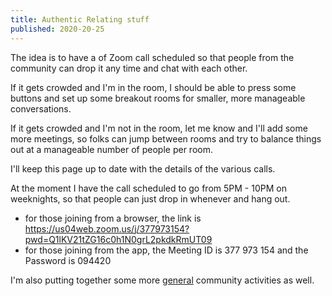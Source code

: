 ```yaml
---
title: Authentic Relating stuff
published: 2020-20-25
---
```


The idea is to have a of Zoom call scheduled so that people from the community can drop it any time and chat with each other.

If it gets crowded and I'm in the room, I should be able to press some buttons and set up some breakout rooms for smaller, more manageable conversations.

If it gets crowded and I'm not in the room, let me know and I'll add some more meetings, so folks can jump between rooms and try to balance things out at a manageable number of people per room.

I'll keep this page up to date with the details of the various calls.

At the moment I have the call scheduled to go from 5PM - 10PM on weeknights, so that people can just drop in whenever and hang out.

- for those joining from a browser, the link is https://us04web.zoom.us/j/377973154?pwd=Q1lKV21tZG16c0h1N0grL2pkdkRmUT09
- for those joining from the app, the Meeting ID is 377 973 154 and the Password is 094420

I'm also putting together some more [general](./general.html) community activities as well.
